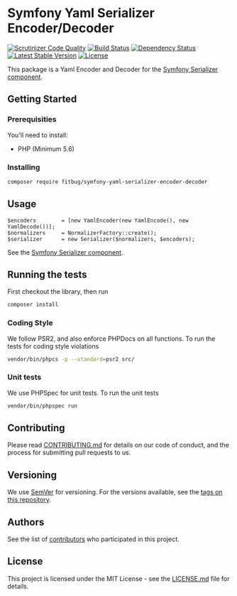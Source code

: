 # Symfony Yaml Serializer Encoder/Decoder

[![Scrutinizer Code Quality](https://scrutinizer-ci.com/g/fitbug/symfony-yaml-serializer-encoder-decoder/badges/quality-score.png?b=master)](https://scrutinizer-ci.com/g/fitbug/symfony-yaml-serializer-encoder-decoder/?branch=master)
[![Build Status](https://travis-ci.org/fitbug/symfony-yaml-serializer-encoder-decoder.svg?branch=master)](https://travis-ci.org/fitbug/symfony-yaml-serializer-encoder-decoder)
[![Dependency Status](https://www.versioneye.com/user/projects/57adb171bd0cfa002e137ac4/badge.svg?style=flat-square)](https://www.versioneye.com/user/projects/57adb171bd0cfa002e137ac4)
[![Latest Stable Version](https://poser.pugx.org/fitbug/symfony-yaml-serializer-encoder-decoder/v/stable)](https://packagist.org/packages/fitbug/symfony-yaml-serializer-encoder-decoder)
[![License](https://poser.pugx.org/fitbug/symfony-yaml-serializer-encoder-decoder/license)](https://packagist.org/packages/fitbug/symfony-yaml-serializer-encoder-decoder)

This package is a Yaml Encoder and Decoder for the [Symfony Serializer
component].

## Getting Started

### Prerequisities

You'll need to install:

 * PHP (Minimum 5.6)

### Installing

```bash
composer require fitbug/symfony-yaml-serializer-encoder-decoder
```

## Usage

```
$encoders        = [new YamlEncoder(new YamlEncode(), new YamlDecode())];
$normalizers     = NormalizerFactory::create();
$serializer      = new Serializer($normalizers, $encoders);
```

See the [Symfony Serializer component].


## Running the tests

First checkout the library, then run

```bash
composer install
```

### Coding Style

We follow PSR2, and also enforce PHPDocs on all functions. To run the tests for coding style violations

```bash
vendor/bin/phpcs -p --standard=psr2 src/
```

### Unit tests

We use PHPSpec for unit tests. To run the unit tests

```bash
vendor/bin/phpspec run
```

## Contributing

Please read [CONTRIBUTING.md](CONTRIBUTING.md) for details on our code
of conduct, and the process for submitting pull requests to us.

## Versioning

We use [SemVer](http://semver.org/) for versioning. For the versions
available, see the [tags on this repository](https://github.com/fitbug/symfony-yaml-serializer-encoder-decoder/tags).

## Authors

See the list of [contributors](https://github.com/fitbug/symfony-yaml-serializer-encoder-decoder/contributors) who participated in this project.

## License

This project is licensed under the MIT License - see the [LICENSE.md](LICENSE.md) file for details.


[Symfony Serializer component]: https://symfony.com/doc/current/components/serializer.html
